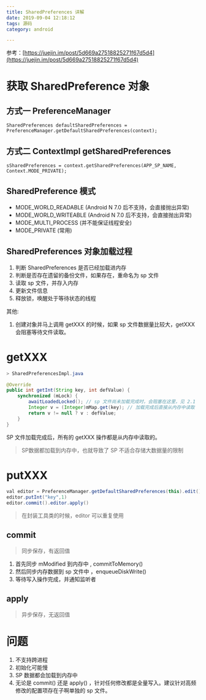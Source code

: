 ```yaml
---
title: SharedPreferences 详解
date: 2019-09-04 12:18:12
tags: 源码
category: android

---
```



参考：[https://juejin.im/post/5d669a27518825271f67d5d4](https://juejin.im/post/5d669a27518825271f67d5d4)


# 获取 SharedPreference 对象

## 方式一 PreferenceManager

```
SharedPreferences defaultSharedPreferences = PreferenceManager.getDefaultSharedPreferences(context);
```

## 方式二 ContextImpl getSharedPreferences

```
sSharedPreferences = context.getSharedPreferences(APP_SP_NAME, Context.MODE_PRIVATE);
```

## SharedPreference 模式

- MODE_WORLD_READABLE (Android N 7.0 后不支持，会直接抛出异常)
- MODE_WORLD_WRITEABLE (Android N 7.0 后不支持，会直接抛出异常)
- MODE_MULTI_PROCESS (并不能保证线程安全)
- MODE_PRIVATE (常用)

## SharedPreferences 对象加载过程

1. 判断 SharedPreferences 是否已经加载进内存
2. 判断是否存在遗留的备份文件，如果存在，重命名为 sp 文件
3. 读取 sp 文件，并存入内存
4. 更新文件信息
5. 释放锁，唤醒处于等待状态的线程


其他:

1. 创建对象并马上调用 getXXX 的时候，如果 sp 文件数据量比较大，getXXX 会阻塞等待文件读取。

# getXXX

```java
> SharedPreferencesImpl.java

@Override
public int getInt(String key, int defValue) {
    synchronized (mLock) {
        awaitLoadedLocked(); // sp 文件尚未加载完成时，会阻塞在这里，见 2.1
        Integer v = (Integer)mMap.get(key); // 加载完成后直接从内存中读取
        return v != null ? v : defValue;
    }
}
```

SP 文件加载完成后，所有的 getXXX 操作都是从内存中读取的。

>SP数据都加载到内存中，也就导致了 SP 不适合存储大数据量的限制

# putXXX

```java
val editor = PreferenceManager.getDefaultSharedPreferences(this).edit()
editor.putInt("key",1)
editor.commit().editor.apply()
```

> 在封装工具类的时候，editor 可以重复使用

## commit

>同步保存，有返回值

1. 首先同步 mModified 到内存中 , commitToMemory()
2. 然后同步内存数据到 sp 文件中 ，enqueueDiskWrite()
3. 等待写入操作完成，并通知监听者

## apply

>异步保存，无返回值

# 问题

1. 不支持跨进程
2. 初始化可能慢
3. SP 数据都会加载到内存中
4. 无论是 commit() 还是 apply() ，针对任何修改都是全量写入。建议针对高频修改的配置项存在子啊单独的 sp 文件。


